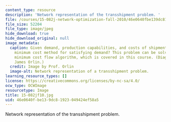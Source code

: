 ```yaml
---
content_type: resource
description: 'Network representation of the transshipment problem. '
file: /courses/15-082j-network-optimization-fall-2010/46e0640fbe139dc81923049424ef58a5_15-082jf10.jpg
file_size: 52204
file_type: image/jpeg
hide_download: true
hide_download_original: null
image_metadata:
  caption: Given demand, production capabilities, and costs of shipment, what is the
    minimum cost method for satisfying demand? This problem can be solved using a
    minimum cost flow algorithm, which is covered in this course. (Diagram by Prof.
    James Orlin.)
  credit: Image by Prof. Orlin
  image-alt: Network representation of a transshipment problem.
learning_resource_types: []
license: https://creativecommons.org/licenses/by-nc-sa/4.0/
ocw_type: OCWImage
resourcetype: Image
title: 15-082jf10.jpg
uid: 46e0640f-be13-9dc8-1923-049424ef58a5
---
```

Network representation of the transshipment problem. 